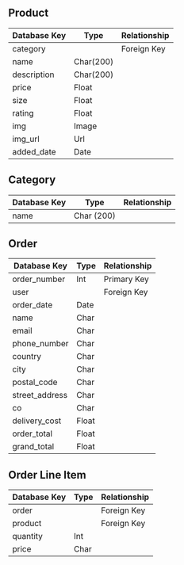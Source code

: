 ## Product

| Database Key 	| Type      	| Relationship 	|
|--------------	|-----------	|--------------	|
| category     	|           	| Foreign Key  	|
| name         	| Char(200) 	|              	|
| description  	| Char(200) 	|              	|
| price        	| Float     	|              	|
| size        	| Float     	|              	|
| rating       	| Float     	|              	|
| img          	| Image     	|              	|
| img_url      	| Url       	|              	|
| added_date    | Date       	|              	|



## Category

| Database Key 	| Type       	| Relationship 	|
|--------------	|------------	|--------------	|
| name         	| Char (200) 	|              	|

## Order

| Database Key   	| Type  	| Relationship 	|
|----------------	|-------	|--------------	|
| order_number   	| Int   	| Primary Key  	|
| user           	|       	| Foreign Key  	|
| order_date     	| Date  	|              	|
| name           	| Char  	|              	|
| email          	| Char  	|              	|
| phone_number   	| Char  	|              	|
| country        	| Char  	|              	|
| city           	| Char  	|              	|
| postal_code    	| Char  	|              	|
| street_address 	| Char  	|              	|
| co             	| Char  	|              	|
| delivery_cost  	| Float 	|              	|
| order_total    	| Float 	|              	|
| grand_total    	| Float 	|              	|


## Order Line Item

| Database Key 	| Type 	| Relationship 	|
|--------------	|------	|--------------	|
| order        	|      	| Foreign Key  	|
| product      	|      	| Foreign Key  	|
| quantity     	| Int  	|              	|
| price        	| Char 	|              	|
